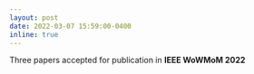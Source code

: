 ```yaml
---
layout: post
date: 2022-03-07 15:59:00-0400
inline: true
---
```


 Three papers accepted for publication in <strong> IEEE WoWMoM 2022 </strong>
